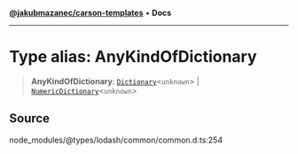 [**@jakubmazanec/carson-templates**](../../../README.md) • **Docs**

---

# Type alias: AnyKindOfDictionary

> **AnyKindOfDictionary**: [`Dictionary`](../interfaces/Dictionary.md)\<`unknown`\> \|
> [`NumericDictionary`](../interfaces/NumericDictionary.md)\<`unknown`\>

## Source

node_modules/@types/lodash/common/common.d.ts:254
